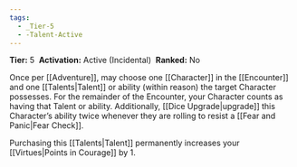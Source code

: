 ```yaml
---
tags:
  - _Tier-5
  - -Talent-Active
---
```

**Tier:** 5 
**Activation:** Active (Incidental) 
**Ranked:** No 

Once per [[Adventure]], may choose one [[Character]] in the [[Encounter]] and one [[Talents|Talent]] or ability (within reason) the target Character possesses. For the remainder of the Encounter, your Character counts as having that Talent or ability. Additionally, [[Dice Upgrade|upgrade]] this Character’s ability twice whenever they are rolling to resist a [[Fear and Panic|Fear Check]].

Purchasing this [[Talents|Talent]] permanently increases your [[Virtues|Points in Courage]] by 1.